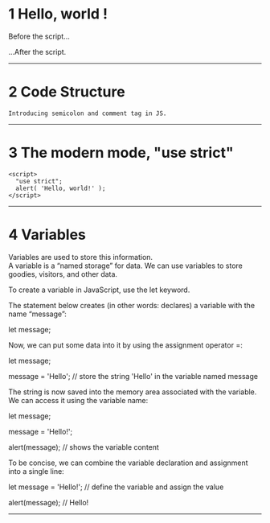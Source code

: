 # 1 Hello, world !
  <p>Before the script...</p>

  <script>
    alert( 'Hello, world!' );
  </script>

  <p>...After the script.</p>
<!-- Alert msg is pop-up -->
<hr>

# 2 Code Structure
    Introducing semicolon and comment tag in JS.

<hr>

# 3 The modern mode, "use strict"
<!-- The directive looks like a string: "use strict" or 'use strict'. When it is located at the top of a script, the whole script works the “modern” way. -->
    <script>
      "use strict";
      alert( 'Hello, world!' );
    </script>
<hr>

# 4 Variables
Variables are used to store this information.<br>
A variable is a “named storage” for data. We can use variables to store goodies, visitors, and other data.

To create a variable in JavaScript, use the let keyword.

The statement below creates (in other words: declares) a variable with the name “message”:

let message;

Now, we can put some data into it by using the assignment operator =:

let message;

message = 'Hello'; // store the string 'Hello' in the variable named message

The string is now saved into the memory area associated with the variable. We can access it using the variable name:

let message;

message = 'Hello!';

alert(message); // shows the variable content

To be concise, we can combine the variable declaration and assignment into a single line:

let message = 'Hello!'; // define the variable and assign the value

alert(message); // Hello!

<hr>
